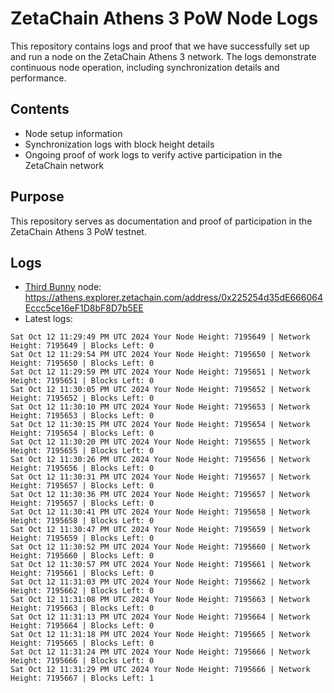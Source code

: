 # ZetaChain Athens 3 PoW Node Logs
This repository contains logs and proof that we have successfully set up and run a node on the ZetaChain Athens 3 network. The logs demonstrate continuous node operation, including synchronization details and performance.

## Contents
- Node setup information
- Synchronization logs with block height details
- Ongoing proof of work logs to verify active participation in the ZetaChain network

## Purpose
This repository serves as documentation and proof of participation in the ZetaChain Athens 3 PoW testnet.

## Logs

- [Third Bunny](https://thirdbunny.xyz/) node: https://athens.explorer.zetachain.com/address/0x225254d35dE666064Eccc5ce16eF1D8bF8D7b5EE
- Latest logs:
```
Sat Oct 12 11:29:49 PM UTC 2024 Your Node Height: 7195649 | Network Height: 7195649 | Blocks Left: 0
Sat Oct 12 11:29:54 PM UTC 2024 Your Node Height: 7195650 | Network Height: 7195650 | Blocks Left: 0
Sat Oct 12 11:29:59 PM UTC 2024 Your Node Height: 7195651 | Network Height: 7195651 | Blocks Left: 0
Sat Oct 12 11:30:05 PM UTC 2024 Your Node Height: 7195652 | Network Height: 7195652 | Blocks Left: 0
Sat Oct 12 11:30:10 PM UTC 2024 Your Node Height: 7195653 | Network Height: 7195653 | Blocks Left: 0
Sat Oct 12 11:30:15 PM UTC 2024 Your Node Height: 7195654 | Network Height: 7195654 | Blocks Left: 0
Sat Oct 12 11:30:20 PM UTC 2024 Your Node Height: 7195655 | Network Height: 7195655 | Blocks Left: 0
Sat Oct 12 11:30:26 PM UTC 2024 Your Node Height: 7195656 | Network Height: 7195656 | Blocks Left: 0
Sat Oct 12 11:30:31 PM UTC 2024 Your Node Height: 7195657 | Network Height: 7195657 | Blocks Left: 0
Sat Oct 12 11:30:36 PM UTC 2024 Your Node Height: 7195657 | Network Height: 7195657 | Blocks Left: 0
Sat Oct 12 11:30:41 PM UTC 2024 Your Node Height: 7195658 | Network Height: 7195658 | Blocks Left: 0
Sat Oct 12 11:30:47 PM UTC 2024 Your Node Height: 7195659 | Network Height: 7195659 | Blocks Left: 0
Sat Oct 12 11:30:52 PM UTC 2024 Your Node Height: 7195660 | Network Height: 7195660 | Blocks Left: 0
Sat Oct 12 11:30:57 PM UTC 2024 Your Node Height: 7195661 | Network Height: 7195661 | Blocks Left: 0
Sat Oct 12 11:31:03 PM UTC 2024 Your Node Height: 7195662 | Network Height: 7195662 | Blocks Left: 0
Sat Oct 12 11:31:08 PM UTC 2024 Your Node Height: 7195663 | Network Height: 7195663 | Blocks Left: 0
Sat Oct 12 11:31:13 PM UTC 2024 Your Node Height: 7195664 | Network Height: 7195664 | Blocks Left: 0
Sat Oct 12 11:31:18 PM UTC 2024 Your Node Height: 7195665 | Network Height: 7195665 | Blocks Left: 0
Sat Oct 12 11:31:24 PM UTC 2024 Your Node Height: 7195666 | Network Height: 7195666 | Blocks Left: 0
Sat Oct 12 11:31:29 PM UTC 2024 Your Node Height: 7195666 | Network Height: 7195667 | Blocks Left: 1
```

